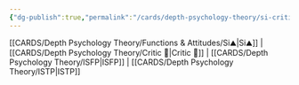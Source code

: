 ```yaml
---
{"dg-publish":true,"permalink":"/cards/depth-psychology-theory/si-critic/","noteIcon":"","created":"2023-01-05T12:12:13.393+01:00","updated":"2023-04-21T15:31:17.520+02:00"}
---
```


[[CARDS/Depth Psychology Theory/Functions & Attitudes/Si⛰️\|Si⛰️]] | [[CARDS/Depth Psychology Theory/Critic 🤔\|Critic 🤔]]  | [[CARDS/Depth Psychology Theory/ISFP\|ISFP]] | [[CARDS/Depth Psychology Theory/ISTP\|ISTP]] 
